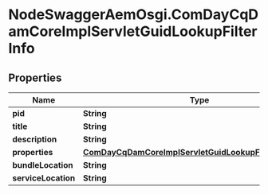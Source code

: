 # NodeSwaggerAemOsgi.ComDayCqDamCoreImplServletGuidLookupFilterInfo

## Properties

Name | Type | Description | Notes
------------ | ------------- | ------------- | -------------
**pid** | **String** |  | [optional] 
**title** | **String** |  | [optional] 
**description** | **String** |  | [optional] 
**properties** | [**ComDayCqDamCoreImplServletGuidLookupFilterProperties**](ComDayCqDamCoreImplServletGuidLookupFilterProperties.md) |  | [optional] 
**bundleLocation** | **String** |  | [optional] 
**serviceLocation** | **String** |  | [optional] 


